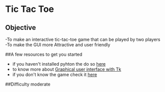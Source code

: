# Tic Tac Toe


## Objective
  -To make an interactive tic-tac-toe game that can be played by two players
  -To make the GUI more Attractive and user friendly


##A few resources to get you started

- if you haven't installed pyhton the do so [here](https://www.python.org/downloads)
- to know more about [Graphical user interface with Tk](https://docs.python.org/3/library/tk.html)
- if you don't know the game check it [here](https://playtictactoe.org)



##Difficulty
moderate 
